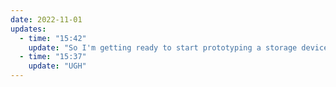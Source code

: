 ```yaml
---
date: 2022-11-01
updates:
  - time: "15:42"
    update: "So I'm getting ready to start prototyping a storage device using the BlueField DPU. I've managed to get my hands on an early POC device we had custom made, called the Blue Whale. I'll be writing up a bit more about it in hte future. No one really needs to know about it since it was a single run of a few hundred of these devices, but at the same time, it'd be a shame if it wasn't catalogged on the world wide web. Also, while I was making room in my server rack for these two Blue Whales I made the decision that my old GridCase 2 will be the recipient of the motherboard from my Dell 7390 laptop. The display is borked on it, but overall it's still a really good machine. Originally I was going to go bonkers and put in an EPYC processor, but budget and time just aren't going to allow it."
  - time: "15:37"
    update: "UGH"
---
```

